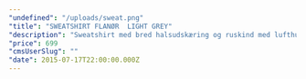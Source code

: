 ```yaml
---
"undefined": "/uploads/sweat.png"
"title": "SWEATSHIRT FLANØR  LIGHT GREY"
"description": "Sweatshirt med bred halsudskæring og ruskind med lufthuller i armhuler. Kvalitet og fit er unikt for denne style med læderpatch ved krave og hofte. Bekvemmelighed og praktisk materiale er kombineret med detaljer og finish, som gør denne style til meget mere end en almindelig sweatshirt.\n\n* 100% Cotton\n* Regular fit\n* Crewneck\n* Tone–on-tone logo on front\n* Leather patch with logo on neck and hip\n  \n\n\n"
"price": 699
"cmsUserSlug": ""
"date": 2015-07-17T22:00:00.000Z
---
```


